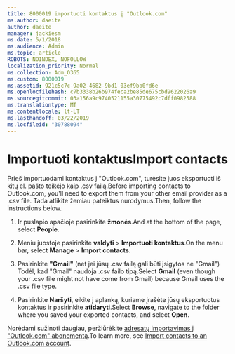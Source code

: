 ```yaml
---
title: 8000019 importuoti kontaktus į "Outlook.com"
ms.author: daeite
author: daeite
manager: jackiesm
ms.date: 5/1/2018
ms.audience: Admin
ms.topic: article
ROBOTS: NOINDEX, NOFOLLOW
localization_priority: Normal
ms.collection: Adm_O365
ms.custom: 8000019
ms.assetid: 921c5c7c-9a02-4682-9bd1-03ef9bb0fd6e
ms.openlocfilehash: c7b3338b26b974feca2be85de675cbd9622026a9
ms.sourcegitcommit: 03a156a9c9740521155a30775492c7dff0982588
ms.translationtype: MT
ms.contentlocale: lt-LT
ms.lasthandoff: 03/22/2019
ms.locfileid: "30788094"
---
```

# <a name="import-contacts"></a><span data-ttu-id="2a15a-102">Importuoti kontaktus</span><span class="sxs-lookup"><span data-stu-id="2a15a-102">Import contacts</span></span>

<span data-ttu-id="2a15a-103">Prieš importuodami kontaktus į "Outlook.com", turėsite juos eksportuoti iš kitų el. pašto teikėjo kaip .csv failą.</span><span class="sxs-lookup"><span data-stu-id="2a15a-103">Before importing contacts to Outlook.com, you'll need to export them from your other email provider as a .csv file.</span></span> <span data-ttu-id="2a15a-104">Tada atlikite žemiau pateiktus nurodymus.</span><span class="sxs-lookup"><span data-stu-id="2a15a-104">Then, follow the instructions below.</span></span>
  
1. <span data-ttu-id="2a15a-105">Ir puslapio apačioje pasirinkite **žmonės**.</span><span class="sxs-lookup"><span data-stu-id="2a15a-105">And at the bottom of the page, select **People**.</span></span> 
    
2. <span data-ttu-id="2a15a-106">Meniu juostoje pasirinkite **valdyti** \> **Importuoti kontaktus**.</span><span class="sxs-lookup"><span data-stu-id="2a15a-106">On the menu bar, select **Manage** \> **Import contacts**.</span></span> 
    
3. <span data-ttu-id="2a15a-107">Pasirinkite **"Gmail"** (net jei jūsų .csv failą gali būti įsigytos ne "Gmail") Todėl, kad "Gmail" naudoja .csv failo tipą.</span><span class="sxs-lookup"><span data-stu-id="2a15a-107">Select **Gmail** (even though your .csv file might not have come from Gmail) because Gmail uses the .csv file type.</span></span> 
    
4. <span data-ttu-id="2a15a-108">Pasirinkite **Naršyti**, eikite į aplanką, kuriame įrašėte jūsų eksportuotus kontaktus ir pasirinkite **atidaryti**.</span><span class="sxs-lookup"><span data-stu-id="2a15a-108">Select **Browse**, navigate to the folder where you saved your exported contacts, and select **Open**.</span></span> 
    
<span data-ttu-id="2a15a-109">Norėdami sužinoti daugiau, peržiūrėkite [adresatų importavimas į "Outlook.com" abonementą](https://go.microsoft.com/fwlink/p/?linkid=873136).</span><span class="sxs-lookup"><span data-stu-id="2a15a-109">To learn more, see [Import contacts to an Outlook.com account](https://go.microsoft.com/fwlink/p/?linkid=873136).</span></span>
  

